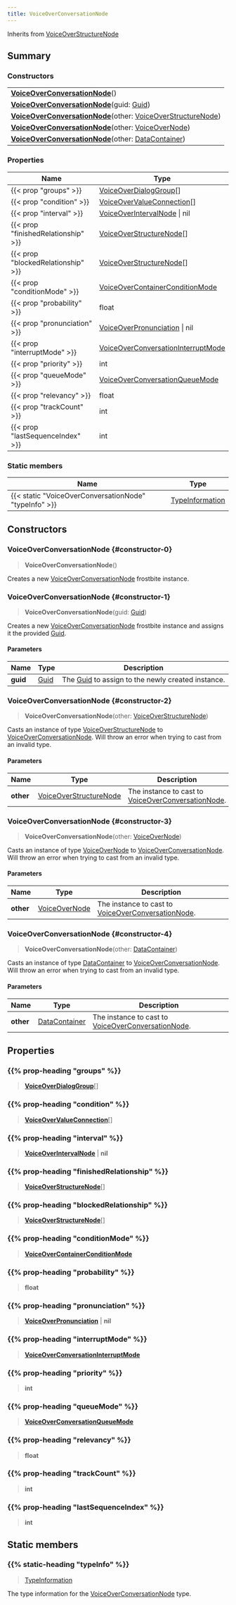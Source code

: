 ```yaml
---
title: VoiceOverConversationNode
---
```


Inherits from 
[VoiceOverStructureNode](/vext/ref/fb/voiceoverstructurenode)

## Summary
### Constructors
| |
| ----------- |
| **[VoiceOverConversationNode](#constructor-0)**() |
| **[VoiceOverConversationNode](#constructor-1)**(guid: [Guid](/vext/ref/shared/class/guid)) |
| **[VoiceOverConversationNode](#constructor-2)**(other: [VoiceOverStructureNode](/vext/ref/fb/voiceoverstructurenode)) |
| **[VoiceOverConversationNode](#constructor-3)**(other: [VoiceOverNode](/vext/ref/fb/voiceovernode)) |
| **[VoiceOverConversationNode](#constructor-4)**(other: [DataContainer](/vext/ref/shared/class/datacontainer)) |

### Properties
| Name | Type |
| ---- | ---- |
| {{< prop "groups" >}} | [VoiceOverDialogGroup](/vext/ref/fb/voiceoverdialoggroup)[] |
| {{< prop "condition" >}} | [VoiceOverValueConnection](/vext/ref/fb/voiceovervalueconnection)[] |
| {{< prop "interval" >}} | [VoiceOverIntervalNode](/vext/ref/fb/voiceoverintervalnode) \| nil |
| {{< prop "finishedRelationship" >}} | [VoiceOverStructureNode](/vext/ref/fb/voiceoverstructurenode)[] |
| {{< prop "blockedRelationship" >}} | [VoiceOverStructureNode](/vext/ref/fb/voiceoverstructurenode)[] |
| {{< prop "conditionMode" >}} | [VoiceOverContainerConditionMode](/vext/ref/fb/voiceovercontainerconditionmode) |
| {{< prop "probability" >}} | float |
| {{< prop "pronunciation" >}} | [VoiceOverPronunciation](/vext/ref/fb/voiceoverpronunciation) \| nil |
| {{< prop "interruptMode" >}} | [VoiceOverConversationInterruptMode](/vext/ref/fb/voiceoverconversationinterruptmode) |
| {{< prop "priority" >}} | int |
| {{< prop "queueMode" >}} | [VoiceOverConversationQueueMode](/vext/ref/fb/voiceoverconversationqueuemode) |
| {{< prop "relevancy" >}} | float |
| {{< prop "trackCount" >}} | int |
| {{< prop "lastSequenceIndex" >}} | int |

### Static members
| Name | Type |
| ---- | ---- |
| {{< static "VoiceOverConversationNode" "typeInfo" >}} | [TypeInformation](/vext/ref/shared/class/typeinformation) |

## Constructors
### VoiceOverConversationNode {#constructor-0}
> **VoiceOverConversationNode**()

Creates a new [VoiceOverConversationNode](/vext/ref/fb/voiceoverconversationnode) frostbite instance.

### VoiceOverConversationNode {#constructor-1}
> **VoiceOverConversationNode**(guid: [Guid](/vext/ref/shared/class/guid))

Creates a new [VoiceOverConversationNode](/vext/ref/fb/voiceoverconversationnode) frostbite instance and assigns it the provided [Guid](/vext/ref/shared/class/guid).

#### Parameters
| Name | Type | Description |
| ---- | ---- | ----------- |
| **guid** | [Guid](/vext/ref/shared/class/guid) | The [Guid](/vext/ref/shared/class/guid) to assign to the newly created instance. |

### VoiceOverConversationNode {#constructor-2}
> **VoiceOverConversationNode**(other: [VoiceOverStructureNode](/vext/ref/fb/voiceoverstructurenode))

Casts an instance of type [VoiceOverStructureNode](/vext/ref/fb/voiceoverstructurenode) to [VoiceOverConversationNode](/vext/ref/fb/voiceoverconversationnode). Will throw an error when trying to cast from an invalid type.

#### Parameters
| Name | Type | Description |
| ---- | ---- | ----------- |
| **other** | [VoiceOverStructureNode](/vext/ref/fb/voiceoverstructurenode) | The instance to cast to [VoiceOverConversationNode](/vext/ref/fb/voiceoverconversationnode). |

### VoiceOverConversationNode {#constructor-3}
> **VoiceOverConversationNode**(other: [VoiceOverNode](/vext/ref/fb/voiceovernode))

Casts an instance of type [VoiceOverNode](/vext/ref/fb/voiceovernode) to [VoiceOverConversationNode](/vext/ref/fb/voiceoverconversationnode). Will throw an error when trying to cast from an invalid type.

#### Parameters
| Name | Type | Description |
| ---- | ---- | ----------- |
| **other** | [VoiceOverNode](/vext/ref/fb/voiceovernode) | The instance to cast to [VoiceOverConversationNode](/vext/ref/fb/voiceoverconversationnode). |

### VoiceOverConversationNode {#constructor-4}
> **VoiceOverConversationNode**(other: [DataContainer](/vext/ref/shared/class/datacontainer))

Casts an instance of type [DataContainer](/vext/ref/shared/class/datacontainer) to [VoiceOverConversationNode](/vext/ref/fb/voiceoverconversationnode). Will throw an error when trying to cast from an invalid type.

#### Parameters
| Name | Type | Description |
| ---- | ---- | ----------- |
| **other** | [DataContainer](/vext/ref/shared/class/datacontainer) | The instance to cast to [VoiceOverConversationNode](/vext/ref/fb/voiceoverconversationnode). |

## Properties
### {{% prop-heading "groups" %}}
> **[VoiceOverDialogGroup](/vext/ref/fb/voiceoverdialoggroup)**[]

### {{% prop-heading "condition" %}}
> **[VoiceOverValueConnection](/vext/ref/fb/voiceovervalueconnection)**[]

### {{% prop-heading "interval" %}}
> **[VoiceOverIntervalNode](/vext/ref/fb/voiceoverintervalnode)** | **nil**

### {{% prop-heading "finishedRelationship" %}}
> **[VoiceOverStructureNode](/vext/ref/fb/voiceoverstructurenode)**[]

### {{% prop-heading "blockedRelationship" %}}
> **[VoiceOverStructureNode](/vext/ref/fb/voiceoverstructurenode)**[]

### {{% prop-heading "conditionMode" %}}
> **[VoiceOverContainerConditionMode](/vext/ref/fb/voiceovercontainerconditionmode)**

### {{% prop-heading "probability" %}}
> **float**

### {{% prop-heading "pronunciation" %}}
> **[VoiceOverPronunciation](/vext/ref/fb/voiceoverpronunciation)** | **nil**

### {{% prop-heading "interruptMode" %}}
> **[VoiceOverConversationInterruptMode](/vext/ref/fb/voiceoverconversationinterruptmode)**

### {{% prop-heading "priority" %}}
> **int**

### {{% prop-heading "queueMode" %}}
> **[VoiceOverConversationQueueMode](/vext/ref/fb/voiceoverconversationqueuemode)**

### {{% prop-heading "relevancy" %}}
> **float**

### {{% prop-heading "trackCount" %}}
> **int**

### {{% prop-heading "lastSequenceIndex" %}}
> **int**

## Static members
### {{% static-heading "typeInfo" %}}
> [TypeInformation](/vext/ref/shared/class/typeinformation)

The type information for the [VoiceOverConversationNode](/vext/ref/fb/voiceoverconversationnode) type.

